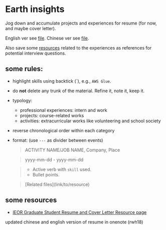# Earth insights

Jog down and accumulate projects and experiences for resume (for now, and maybe cover letter). 

English ver see [file](chinese.md). Chinese ver see [file](chinese.md).

Also save some [resources](resources) related to the experiences as references for potential interview questions.

## some rules:
- highlight skills using backtick (\`), e.g., `AWS Glue`.
- do **not** delete any trunk of the material. Refine it, note it, keep it.
- typology:
  - professional experiences: intern and work
  - projects: course-related works 
  - activities: extracurricular works like volunteering and school society
- reverse chronological order within each category
- format: (use `---` as divider between events)
  > ACTIVITY NAME/JOB NAME, Company, Place
  
  > yyyy-mm-dd - yyyy-mm-dd
  
  > - Active verb with `skill` used.
  > - Bullet points.
  
  > \[Related files](link/to/resource)

## some resources
- [IEOR Graduate Student Resume and Cover Letter Resource page](https://ieor.columbia.edu/resume-cover-letter-guidelines)


updated chinese and english version of resume in onenote (rwh18)
